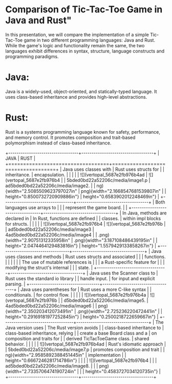 # Comparison of Tic-Tac-Toe Game in Java and Rust"


In this presentation, we will compare the implementation of a simple
Tic-Tac-Toe game in two different programming languages: Java and Rust.
While the game\'s logic and functionality remain the same, the two
languages exhibit differences in syntax, structure, language constructs
and programming paradigms.

# Java:

Java is a widely-used, object-oriented, and statically-typed language.
It uses class-based inheritance and provides high-level abstractions.

# Rust:

Rust is a systems programming language known for safety, performance,
and memory control. It promotes composition and trait-based polymorphism
instead of class-based inheritance.

+----------------------------------+-----------------------------------+
| JAVA                             | RUST                              |
+==================================+===================================+
| Java uses classes with           | Rust uses structs for             |
| inheritance.                     | encapsulation.                    |
|                                  |                                   |
| ![](vertopal_5687e2fb976b4ad     | ![](vertopal_5687e2fb976b4        |
| 5bded0bd22a52206c/media/image1.p | ad5bded0bd22a52206c/media/image2. |
| ng){width="2.5085509623797027in" | png){width="2.1668547681539807in" |
| height="0.8500732720909886in"}   | height="0.6583902012248469in"}    |
+----------------------------------+-----------------------------------+
| Both languages use arrays to     |                                   |
| represent the game board.        |                                   |
+----------------------------------+-----------------------------------+
| In Java, methods are declared in | In Rust, functions are defined    |
| classes.                         | within impl blocks for structs.   |
|                                  |                                   |
| ![](vertopal_5687e2fb976b4       | ![](vertopal_5687e2fb976b         |
| ad5bded0bd22a52206c/media/image3 | 4ad5bded0bd22a52206c/media/image4 |
| .png){width="2.90751312335958in" | .png){width="3.187108486439195in" |
| height="2.0474464129483816in"}   | height="1.5579429133858267in"}    |
+----------------------------------+-----------------------------------+
| Java uses classes and methods    | Rust uses structs and associated  |
|                                  | functions.                        |
|                                  |                                   |
|                                  | The use of mutable references is  |
|                                  | a Rust-specific feature for       |
|                                  | modifying the struct\'s internal  |
|                                  | state.                            |
+----------------------------------+-----------------------------------+
| Java uses the Scanner class to   | Rust uses the standard io library |
| handle input.                    | for input and explicit parsing.   |
+----------------------------------+-----------------------------------+
| Java uses parentheses for        | Rust uses a more C-like syntax    |
| conditionals.                    | for control flow.                 |
|                                  |                                   |
| ![](vertopal_5687e2fb976b4a      | ![](vertopal_5687e2fb976b         |
| d5bded0bd22a52206c/media/image5. | 4ad5bded0bd22a52206c/media/image6 |
| png){width="2.350203412073491in" | .png){width="2.725236220472441in" |
| height="0.29169181977252845in"}  | height="0.2500218722659667in"}    |
+----------------------------------+-----------------------------------+
| The Java version uses            | The Rust version avoids           |
| class-based inheritance to       | class-based inheritance, relying  |
| create a base Board class and a  | on composition and traits for     |
| derived TicTacToeGame class.     | shared behavior.                  |
|                                  |                                   |
| ![](vertopal_5687e2fb976b4ad     | Rust\'s idiomatic approach        |
| 5bded0bd22a52206c/media/image7.p | promotes composition and trait    |
| ng){width="2.9585892388451445in" | implementation                    |
| height="0.6667246281714786in"}   |                                   |
|                                  | ![](vertopal_5687e2fb976b4        |
|                                  | ad5bded0bd22a52206c/media/image8. |
|                                  | png){width="2.7335706474190724in" |
|                                  | height="0.4583727034120735in"}    |
+----------------------------------+-----------------------------------+
